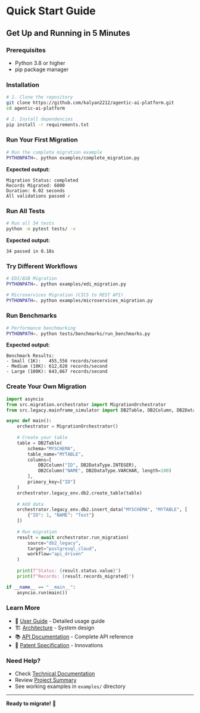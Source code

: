 # Quick Start Guide

## Get Up and Running in 5 Minutes

### Prerequisites

- Python 3.8 or higher
- pip package manager

### Installation

```bash
# 1. Clone the repository
git clone https://github.com/kalyan2212/agentic-ai-platform.git
cd agentic-ai-platform

# 2. Install dependencies
pip install -r requirements.txt
```

### Run Your First Migration

```bash
# Run the complete migration example
PYTHONPATH=. python examples/complete_migration.py
```

**Expected output:**
```
Migration Status: completed
Records Migrated: 6000
Duration: 0.02 seconds
All validations passed ✓
```

### Run All Tests

```bash
# Run all 34 tests
python -m pytest tests/ -v
```

**Expected output:**
```
34 passed in 0.18s
```

### Try Different Workflows

```bash
# EDI/B2B Migration
PYTHONPATH=. python examples/edi_migration.py

# Microservices Migration (CICS to REST API)
PYTHONPATH=. python examples/microservices_migration.py
```

### Run Benchmarks

```bash
# Performance benchmarking
PYTHONPATH=. python tests/benchmarks/run_benchmarks.py
```

**Expected output:**
```
Benchmark Results:
- Small (1K):   455,556 records/second
- Medium (10K): 612,620 records/second
- Large (100K): 643,667 records/second
```

### Create Your Own Migration

```python
import asyncio
from src.migration.orchestrator import MigrationOrchestrator
from src.legacy.mainframe_simulator import DB2Table, DB2Column, DB2DataType

async def main():
    orchestrator = MigrationOrchestrator()
    
    # Create your table
    table = DB2Table(
        schema="MYSCHEMA",
        table_name="MYTABLE",
        columns=[
            DB2Column("ID", DB2DataType.INTEGER),
            DB2Column("NAME", DB2DataType.VARCHAR, length=100)
        ],
        primary_key=["ID"]
    )
    orchestrator.legacy_env.db2.create_table(table)
    
    # Add data
    orchestrator.legacy_env.db2.insert_data("MYSCHEMA", "MYTABLE", [
        {"ID": 1, "NAME": "Test"}
    ])
    
    # Run migration
    result = await orchestrator.run_migration(
        source="db2_legacy",
        target="postgresql_cloud",
        workflow="api_driven"
    )
    
    print(f"Status: {result.status.value}")
    print(f"Records: {result.records_migrated}")

if __name__ == "__main__":
    asyncio.run(main())
```

### Learn More

- 📖 [User Guide](docs/user_guide.md) - Detailed usage guide
- 🏗️ [Architecture](docs/architecture.md) - System design
- 📚 [API Documentation](docs/api_documentation.md) - Complete API reference
- 📄 [Patent Specification](docs/patent_specification.md) - Innovations

### Need Help?

- Check [Technical Documentation](docs/technical_documentation.md)
- Review [Project Summary](PROJECT_SUMMARY.md)
- See working examples in `examples/` directory

---

**Ready to migrate!** 🚀
